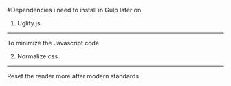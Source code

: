 #Dependencies i need to install in Gulp later on

1. Uglify.js
___
To minimize the Javascript code

2. Normalize.css
___
Reset the render more after modern standards
